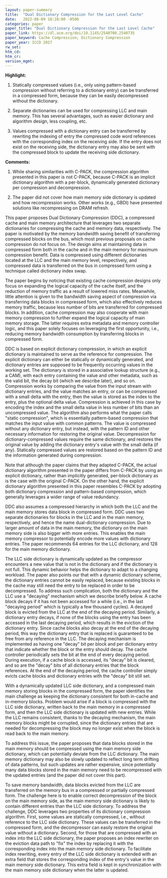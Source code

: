 ```yaml
---
layout: paper-summary
title:  "Dual Dictionary Compression for the Last Level Cache"
date:   2022-08-09 18:28:00 -0500
categories: paper
paper_title: "Dual Dictionary Compression for the Last Level Cache"
paper_link: https://dl.acm.org/doi/10.1145/2540708.2540735
paper_keyword: Cache Compression; Dictionary Compression
paper_year: ICCD 2017
rw_set:
htm_cd:
htm_cr:
version_mgmt:
---
```


**Highlight:**

1. Statically compressed values (i.e., only using pattern-based compression without referring to a dictionary entry)
can be transferred in a compressed form, because they can be easily decompressed without the dictionary.

2. Separate dictionaries can be used for compressing LLC and main memory. This has several advantages, such as 
easier dictionary and algorithm design, less coupling, etc.

3. Values compressed with a dictionary entry can be transferred by rewriting the indexing of entry the compressed code word references with the corresponding index on the receiving side.
If the entry does not exist on the receiving side, the dictionary entry may also be sent with the compressed block
to update the receiving side dictionary.

**Comments:**

1. While sharing similarities with C-PACK, the compression algorithm presented in this paper is not C-PACK, because
C-PACK is an implicit dictionary algorithm with a per-block, dynamically generated dictionary per compression
and decompression.

2. The paper did not cover how main memory side dictionary is updated and how recompression works. 
Other works (e.g., GBDI) have presented solutions like recompressing on DRAM refresh.

This paper proposes Dual Dictionary Compression (DDC), a compressed cache and main memory architecture that
leverages two separate dictionaries for compressing the cache and memory data, respectively.
The paper is motivated by the memory bandwidth saving benefit of transferring compressed blocks on the bus,
which most previous proposals on cache compression do not focus on.
The design aims at maintaining data in compressed form both in the cache and in the main memory for maximum
compression benefit.
Data is compressed using different dictionaries located at the LLC and the main memory level, respectively, and 
compressed data is transferred on the bus in compressed form using a technique called dictionary index swap.

The paper begins by noticing that existing cache compression designs only focus on expanding the logical capacity of
the cache itself, and the reduction of memory traffic as a result of lowered miss rates. 
Meanwhile, little attention is given to the bandwidth saving aspect of compression via transferring data blocks in
compressed form, which also effectively reduces memory traffic, because less number of bits are transferred for
compressed blocks.
In addition, cache compression may also cooperate with main memory compression to further expand the 
logical capacity of main memory storage.
The latter requires extra metadata and memory controller logic, and this paper solely focuses on leveraging the 
first opportunity, i.e., reducing memory bandwidth consumption by transferring blocks in compressed form.

DDC is based on explicit dictionary compression, in which an explicit dictionary is maintained to serve as the 
reference for compression. The explicit dictionary can either be statically or dynamically generated, and 
dictionary entries are supposed to be frequently occurring values in the working set.
The dictionary is stored in a associative lookup structure (e.g., a CAM), with each entry containing the value
and other metadata, such as the valid bit, the decay bit (which we describe later), and so on.
Compression works by comparing the value from the input stream with dictionary entries, and the value matches an
entry, or can be compressed with a small delta with the entry, then the value is stored as the index to the entry,
plus the optional delta value. Compression is achieved in this case by encoding the index and the small delta value
in less number of bits than an uncompressed value.
The algorithm also performs what the paper calls "static compression", which is essentially pattern-based compression
that matches the input value with common patterns. The value is compressed without any dictionary entry, but instead,
with the pattern ID and other necessary information for restoring the original value. 
Decompression for dictionary-compressed values require the same dictionary, and restores the original value 
by adding the dictionary entry's value with the small delta (if any).
Statically compressed values are restored based on the pattern ID and the information generated during compression.

Note that although the paper claims that they adapted C-PACK, the actual dictionary algorithm presented in the 
paper differs from C-PACK by using an explicit dictionary, rather than implicitly generated, per-block dictionary
as is the case with the original C-PACK.
On the other hand, the explicit dictionary algorithm presented in this paper resembles C-PACK by adopting both
dictionary compression and pattern-based compression, which generally leverages a wider range of value redundancy.

DDC also assumes a compressed hierarchy in which both the LLC and the main memory stores data block in compressed
form. DDC uses two separate dictionaries for blocks in the LLC and in the main memory, respectively, and hence 
the name dual-dictionary compression.
Due to larger amount of data in the main memory, the dictionary on the main memory side is also bigger with more 
entries. This enables the main memory compressor to potentially encode more values with dictionary entries.
The paper recommends 64 entries for the LLC dictionary, and 128 for the main memory dictionary.

The LLC side dictionary is dynamically updated as the compressor encounters a new value that is not in the dictionary
and if the dictionary is not full. This dynamic behavior helps the dictionary to adapt to a changing workload.
The paper also points our that with a dynamic dictionary scheme, the dictionary entries cannot be easily replaced,
because existing blocks in the cache may still need the entry to be replaced in order to be decompressed.
To address such complication, both the dictionary and the LLC use a "decaying" mechanism which we describe briefly 
below. A cache block decays if it has not been accessed for a while (i.e., in the last "decaying period" which
is typically a few thousand cycles). A decayed block is evicted from the LLC at the end of the decaying period.
Similarly, a dictionary entry decays, if none of the blocks using the entry has been accessed in the last decaying
period, which results in the eviction of the dictionary entry.
Since cache blocks also decay at the end of the decaying period, this way the dictionary entry that is replaced
is guaranteed to be free from any reference in the LLC.
The decaying mechanism is implemented as having one "decay" bit per block and per dictionary entry that indicate
whether the block or the entry should decay.
The cache controller periodically sets the bit at the end of every decaying period.
During execution, if a cache block is accessed, its "decay" bit is cleared, and so are the "decay" bits of all 
dictionary entries that the block references.
At the end of the decaying period, the cache controller simply evicts cache blocks and dictionary entries with the
"decay" bit still set.

With a dynamically updated LLC side dictionary, and a compressed main memory storing blocks in the compressed form, 
the paper identifies the main challenge as keeping the dictionary consistent for both in-cache and in-memory blocks. 
Problem would arise if a block is compressed with the LLC side dictionary, written back to the main memory 
in a compressed form, and then the LLC side dictionary is updated with new entries. 
While the LLC remains consistent, thanks to the decaying mechanism, the main memory blocks might be corrupted,
since the dictionary entries that are needed for decompressing the block may no longer exist when the block
is read back to the main memory.

To address this issue, the paper proposes that data blocks stored in the main memory should be compressed using the 
main memory side dictionary, which can potentially deviate from the LLC dictionary.
The main memory dictionary may also be slowly updated to reflect long term drifting of data patterns, but such 
updates are rather expensive, since potentially many data blocks stored in the main memory need to be recompressed 
with the updated entries (and the paper did not cover this part).

To save memory bandwidth, data blocks evicted from the LLC are transferred on the memory bus in a compressed or 
partially compressed form. 
The challenge here is to enable correct decompression of the block on the main memory side, as the 
main memory side dictionary is likely to contain different entries than the LLC side dictionary.
To address the challenge, DDC leverages two properties of its dictionary compression algorithm. 
First, some values are statically compressed, i.e., without reference to the LLC side dictionary.
These values can be transferred in the compressed form, and the decompressor can easily restore the original value
without a dictionary.
Second, for those that are compressed with an index into the LLC side dictionary, the paper proposes an index 
rewriter on the eviction data path to "fix" the index by replacing it with the corresponding index into the 
main memory side dictionary. 
To facilitate index rewriting, every entry of the LLC side dictionary is extended with an extra field that stores the 
corresponding index of the entry's value in the main memory side dictionary.
This extra field is kept in synchronization with the main memory side dictionary when the latter is updated.


